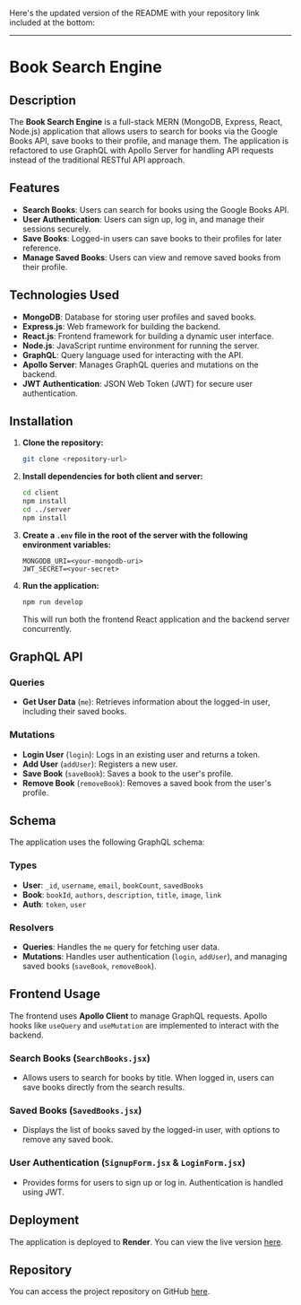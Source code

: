 Here's the updated version of the README with your repository link included at the bottom:

---

# **Book Search Engine**

## **Description**
The **Book Search Engine** is a full-stack MERN (MongoDB, Express, React, Node.js) application that allows users to search for books via the Google Books API, save books to their profile, and manage them. The application is refactored to use GraphQL with Apollo Server for handling API requests instead of the traditional RESTful API approach.

## **Features**
- **Search Books**: Users can search for books using the Google Books API.
- **User Authentication**: Users can sign up, log in, and manage their sessions securely.
- **Save Books**: Logged-in users can save books to their profiles for later reference.
- **Manage Saved Books**: Users can view and remove saved books from their profile.
  
## **Technologies Used**
- **MongoDB**: Database for storing user profiles and saved books.
- **Express.js**: Web framework for building the backend.
- **React.js**: Frontend framework for building a dynamic user interface.
- **Node.js**: JavaScript runtime environment for running the server.
- **GraphQL**: Query language used for interacting with the API.
- **Apollo Server**: Manages GraphQL queries and mutations on the backend.
- **JWT Authentication**: JSON Web Token (JWT) for secure user authentication.

## **Installation**

1. **Clone the repository:**
   ```bash
   git clone <repository-url>
   ```

2. **Install dependencies for both client and server:**
   ```bash
   cd client
   npm install
   cd ../server
   npm install
   ```

3. **Create a `.env` file in the root of the server with the following environment variables:**
   ```env
   MONGODB_URI=<your-mongodb-uri>
   JWT_SECRET=<your-secret>
   ```

4. **Run the application:**
   ```bash
   npm run develop
   ```

   This will run both the frontend React application and the backend server concurrently.

## **GraphQL API**

### **Queries**
- **Get User Data** (`me`): Retrieves information about the logged-in user, including their saved books.

### **Mutations**
- **Login User** (`login`): Logs in an existing user and returns a token.
- **Add User** (`addUser`): Registers a new user.
- **Save Book** (`saveBook`): Saves a book to the user's profile.
- **Remove Book** (`removeBook`): Removes a saved book from the user's profile.

## **Schema**
The application uses the following GraphQL schema:

### **Types**
- **User**: `_id`, `username`, `email`, `bookCount`, `savedBooks`
- **Book**: `bookId`, `authors`, `description`, `title`, `image`, `link`
- **Auth**: `token`, `user`

### **Resolvers**
- **Queries**: Handles the `me` query for fetching user data.
- **Mutations**: Handles user authentication (`login`, `addUser`), and managing saved books (`saveBook`, `removeBook`).

## **Frontend Usage**
The frontend uses **Apollo Client** to manage GraphQL requests. Apollo hooks like `useQuery` and `useMutation` are implemented to interact with the backend.

### **Search Books** (`SearchBooks.jsx`)
- Allows users to search for books by title. When logged in, users can save books directly from the search results.

### **Saved Books** (`SavedBooks.jsx`)
- Displays the list of books saved by the logged-in user, with options to remove any saved book.

### **User Authentication** (`SignupForm.jsx` & `LoginForm.jsx`)
- Provides forms for users to sign up or log in. Authentication is handled using JWT.

## **Deployment**
The application is deployed to **Render**. You can view the live version [here](#).

## **Repository**
You can access the project repository on GitHub [here](https://github.com/fredonyernesto/book-search-engine).

